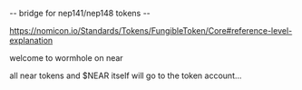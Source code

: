 -- bridge for nep141/nep148 tokens --

https://nomicon.io/Standards/Tokens/FungibleToken/Core#reference-level-explanation


welcome to wormhole on near

all near tokens and $NEAR itself will go to the token account...
